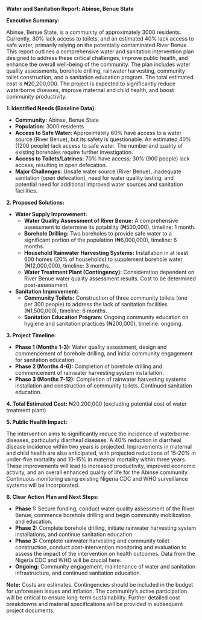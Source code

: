 **Water and Sanitation Report: Abinse, Benue State**

**Executive Summary:**

Abinse, Benue State, is a community of approximately 3000 residents.  Currently, 30% lack access to toilets, and an estimated 40% lack access to safe water, primarily relying on the potentially contaminated River Benue. This report outlines a comprehensive water and sanitation intervention plan designed to address these critical challenges, improve public health, and enhance the overall well-being of the community.  The plan includes water quality assessments, borehole drilling, rainwater harvesting, community toilet construction, and a sanitation education program. The total estimated cost is ₦20,200,000.  The project is expected to significantly reduce waterborne diseases, improve maternal and child health, and boost community productivity.


**1. Identified Needs (Baseline Data):**

* **Community:** Abinse, Benue State
* **Population:** 3000 residents
* **Access to Safe Water:** Approximately 60% have access to a water source (River Benue), but its safety is questionable.  An estimated 40% (1200 people) lack access to safe water.  The number and quality of existing boreholes require further investigation.
* **Access to Toilets/Latrines:** 70% have access; 30% (900 people) lack access, resulting in open defecation.
* **Major Challenges:** Unsafe water source (River Benue), inadequate sanitation (open defecation), need for water quality testing, and potential need for additional improved water sources and sanitation facilities.


**2. Proposed Solutions:**

* **Water Supply Improvement:**
    * **Water Quality Assessment of River Benue:**  A comprehensive assessment to determine its potability (₦500,000), timeline: 1 month.
    * **Borehole Drilling:** Two boreholes to provide safe water to a significant portion of the population (₦6,000,000), timeline: 6 months.
    * **Household Rainwater Harvesting Systems:**  Installation in at least 600 homes (20% of households) to supplement borehole water (₦12,000,000), timeline: 3 months.
    * **Water Treatment Plant (Contingency):**  Consideration dependent on River Benue water quality assessment results. Cost to be determined post-assessment.
* **Sanitation Improvement:**
    * **Community Toilets:** Construction of three community toilets (one per 300 people) to address the lack of sanitation facilities (₦1,500,000), timeline: 6 months.
    * **Sanitation Education Program:**  Ongoing community education on hygiene and sanitation practices (₦200,000), timeline: ongoing.

**3. Project Timeline:**

* **Phase 1 (Months 1-3):** Water quality assessment, design and commencement of borehole drilling, and initial community engagement for sanitation education.
* **Phase 2 (Months 4-6):** Completion of borehole drilling and commencement of rainwater harvesting system installation.
* **Phase 3 (Months 7-12):** Completion of rainwater harvesting systems installation and construction of community toilets.  Continued sanitation education.

**4. Total Estimated Cost:** ₦20,200,000 (excluding potential cost of water treatment plant)

**5. Public Health Impact:**

The intervention aims to significantly reduce the incidence of waterborne diseases, particularly diarrheal diseases.  A 40% reduction in diarrheal disease incidence within two years is projected.  Improvements in maternal and child health are also anticipated, with projected reductions of 15-20% in under-five mortality and 10-15% in maternal mortality within three years.  These improvements will lead to increased productivity, improved economic activity, and an overall enhanced quality of life for the Abinse community.  Continuous monitoring using existing Nigeria CDC and WHO surveillance systems will be incorporated.

**6. Clear Action Plan and Next Steps:**

* **Phase 1:** Secure funding, conduct water quality assessment of the River Benue, commence borehole drilling and begin community mobilization and education.
* **Phase 2:**  Complete borehole drilling, initiate rainwater harvesting system installations, and continue sanitation education.
* **Phase 3:**  Complete rainwater harvesting and community toilet construction, conduct post-intervention monitoring and evaluation to assess the impact of the intervention on health outcomes.  Data from the Nigeria CDC and WHO will be crucial here.
* **Ongoing:**  Community engagement, maintenance of water and sanitation infrastructure, and continued sanitation education.

**Note:** Costs are estimates. Contingencies should be included in the budget for unforeseen issues and inflation.  The community’s active participation will be critical to ensure long-term sustainability.  Further detailed cost breakdowns and material specifications will be provided in subsequent project documents.